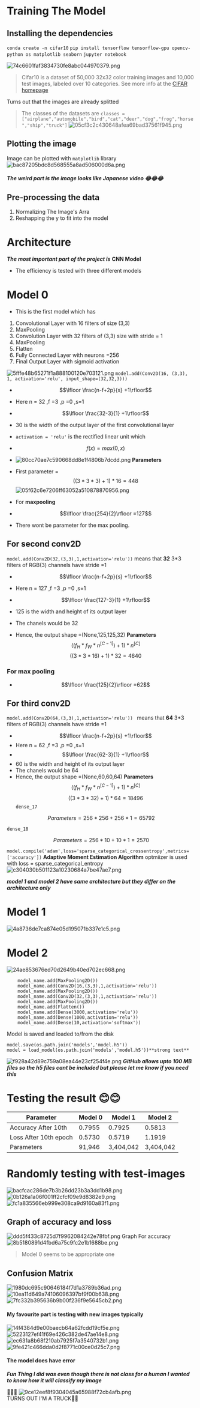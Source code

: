 # Training The Model

## Installing the dependencies

`conda create -n cifar10`
`pip install tensorflow tensorflow-gpu opencv-python os matplotlib seaborn`
`jupyter notebook`

![74c6601faf3834730fe8abc044970379.png](../_resources/74c6601faf3834730fe8abc044970379.png)

> Cifar10 is a dataset of 50,000 32x32 color training images and 10,000 test images, labeled over 10 categories. See more info at the
> [CIFAR homepage](https://www.cs.toronto.edu/~kriz/cifar.html)

Turns out that the images are already splitted

> The classes of the datasets are
> `classes = ["airplane","automobile","bird","cat","deer","dog","frog","horse","ship","truck"]`
> ![05cf3c2c430648afea69bad37561f945.png](../_resources/05cf3c2c430648afea69bad37561f945.png)

## Plotting the image

Image can be plotted with `matplotlib` library
![bac87205bdc8d568555a8ad506000d6a.png](../_resources/bac87205bdc8d568555a8ad506000d6a.png)
##### The weird part is the image looks like Japanese video 😂😂😂

## Pre-processing the data

1.  Normalizing The Image's Arra
2.  Reshapping the y to fit into the model

# Architecture

***The most important part of the project is*** **CNN Model**

- The efficiency is tested with three different models

# Model 0

- This is the first model which has

1.  Convolutional Layer with 16 filters of size (3,3)
2.  MaxPooling
3.  Convolution Layer with 32 filters of (3,3) size with stride = 1
4.  MaxPooling
5.  Flatten
6.  Fully Connected Layer with neurons =256
7.  Final Output Layer with sigmoid activation

![5fffe48b65271f1a888100120e703121.png](../_resources/5fffe48b65271f1a888100120e703121.png)
`model.add(Conv2D(16, (3,3), 1, activation='relu', input_shape=(32,32,3)))`

- $$\lfloor \frac{n-f+2p}{s} +1\rfloor$$
    
- Here n = 32 ,f =3 ,p =0 ,s=1
- $$\lfloor \frac{32-3}{1} +1\rfloor$$
    
- 30 is the width of the output layer of the first convolutional layer
- `activation = 'relu'` is the rectified linear unit which
- $$f(x) = max(0,x)$$
    
- ![80cc70ae7c590668dd8e1f4806b7dcdd.png](../_resources/80cc70ae7c590668dd8e1f4806b7dcdd.png)
**Parameters**
- First parameter = $$((3*3*3)+1)*16 = 448$$
![05f62c6e7206ff63052a510878870956.png](../_resources/05f62c6e7206ff63052a510878870956.png)

- For **maxpooling**
- $$\lfloor \frac{254}{2}\rfloor =127$$
    
- There wont be parameter for the max pooling.

## For second conv2D

`model.add(Conv2D(32,(3,3),1,activation='relu'))`
means that **32** 3*3 filters of RGB(3) channels have stride =1

- $$\lfloor \frac{n-f+2p}{s} +1\rfloor$$
    
- Here n = 127 ,f =3 ,p =0 ,s=1
- $$\lfloor \frac{127-3}{1} +1\rfloor$$
    
- 125 is the width and height of its output layer
- The chanels would be 32
- Hence, the output shape =(None,125,125,32)
**Parameters**
$$((f_{H}*f_{W}*n^{[C-1]})+1)*n^{[C]}$$
$$((3*3*16)+1)*32=4640$$

### For max pooling

- $$\lfloor \frac{125}{2}\rfloor =62$$
    

## For third conv2D
`model.add(Conv2D(64,(3,3),1,activation='relu'))
`
means that **64** 3*3 filters of RGB(3) channels have stride =1 
-  $$\lfloor \frac{n-f+2p}{s} +1\rfloor$$
- Here n = 62 ,f =3 ,p =0 ,s=1
-  $$\lfloor \frac{62-3}{1} +1\rfloor$$ 
-  60 is the width and height of its output layer
-  The chanels would be 64
-  Hence, the output shape =(None,60,60,64)
**Parameters**
$$((f_{H}*f_{W}*n^{[C-1]})+1)*n^{[C]} $$
$$((3*3*32)+1)*64=18496$$
`dense_17`

$$Parameters = 256 * 256 + 256 * 1 = 65792$$

`dense_18`

$$Parameters = 256 * 10 + 10 * 1 = 2570$$

`model.compile('adam',loss='sparse_categorical_crossentropy',metrics=['accuracy'])`
**Adaptive Moment Estimation Algorithm** optmiizer is used with loss = sparse\_categorical\_entropy
![c304030b501123a10230684a7be47ae7.png](../_resources/c304030b501123a10230684a7be47ae7.png)

***model 1 and model 2 have same architecture but they differ on the architecture only***

# Model 1

![4a8736de7ca874e05d195071b337e1c5.png](../_resources/4a8736de7ca874e05d195071b337e1c5.png)

# Model 2

![24ae853676ed70d2649b40ed702ec668.png](../_resources/24ae853676ed70d2649b40ed702ec668.png)

```model_name.add(Conv2D(8,
    model_name.add(MaxPooling2D())
    model_name.add(Conv2D(16,(3,3),1,activation='relu'))
    model_name.add(MaxPooling2D())
    model_name.add(Conv2D(32,(3,3),1,activation='relu'))
    model_name.add(MaxPooling2D())
    model_name.add(Flatten())
    model_name.add(Dense(3000,activation='relu'))
    model_name.add(Dense(1000,activation='relu'))
    model_name.add(Dense(10,activation='softmax'))
```

Model is saved and loaded to/from the disk

```
model.save(os.path.join('models','model.h5'))
model = load_model(os.path.join('models','model.h5'))**strong text**
```

![f928a42d89c759a08ea44e23cf254f4e.png](../_resources/f928a42d89c759a08ea44e23cf254f4e.png)
***GitHub allows upto 100 MB files so the h5 files cant be included but please let me know if you need this***

# Testing the result 😊😊

| Parameter | Model 0 | Model 1 | Model 2 |
| --- | --- | --- | --- |
| Accuracy After 10th | 0.7955 | 0.7925 | 0.5813 |
| Loss After 10th epoch | 0.5730 | 0.5719 | 1.1919 |
| Parameters | 91,946 | 3,404,042 | 3,404,042 |

# Randomly testing with test-images
![bacfcac286de7b3b26dd23b3a3dd1b98.png](../_resources/bacfcac286de7b3b26dd23b3a3dd1b98.png)
![0b126a1a06f001ff2cfcf09e9d8382e9.png](../_resources/0b126a1a06f001ff2cfcf09e9d8382e9.png)
![fc1a835566eb999e308ca9d9160a83f1.png](../_resources/fc1a835566eb999e308ca9d9160a83f1.png)
## Graph of accuracy and loss 
![ddd5f433c8725d7f9962084242e78fbf.png](../_resources/ddd5f433c8725d7f9962084242e78fbf.png)
Graph For accuracy
![8b5180891d4fbd6a75c9fc2e1b1688be.png](../_resources/8b5180891d4fbd6a75c9fc2e1b1688be.png)
> Model 0 seems to be appropriate one
## Confusion Matrix
![1980dc695c90646184f7d1a3789b36ad.png](../_resources/1980dc695c90646184f7d1a3789b36ad.png)
![10ea11d649a74106096397bf9f00b638.png](../_resources/10ea11d649a74106096397bf9f00b638.png)
![7fc332b395636b9b00f236f9e5645cb2.png](../_resources/7fc332b395636b9b00f236f9e5645cb2.png)
#### My favourite part is testing with new images typically
![14f4384d9e00baecb64a62fcdd19cf5e.png](../_resources/14f4384d9e00baecb64a62fcdd19cf5e.png)
![5223127ef41f69e426c382de47ae14e8.png](../_resources/5223127ef41f69e426c382de47ae14e8.png)
![ec631a8b68f210ab7925f7a3540732b1.png](../_resources/ec631a8b68f210ab7925f7a3540732b1.png)
![9fe421c466dda0d2f8771c00ce0d25c7.png](../_resources/9fe421c466dda0d2f8771c00ce0d25c7.png)
#### The model does have error
***Fun Thing I did was even though there is not class for a human I wanted to know how it will classify my image*** 

🥁🥁🥁 
![9ce12eef8f9304045a65988f72cb4afb.png](../_resources/9ce12eef8f9304045a65988f72cb4afb.png)
<br>TURNS OUT I'M A TRUCK🚚🚚
